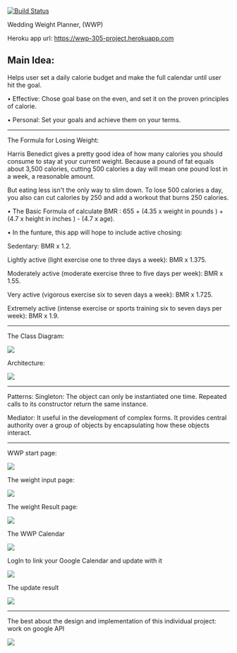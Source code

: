 [![Build Status](https://travis-ci.org/cpe305Spring17/spring2017-project-paihsu.svg?branch=master)](https://travis-ci.org/cpe305Spring17/spring2017-project-paihsu)

Wedding Weight Planner, (WWP)

Heroku app url: https://wwp-305-project.herokuapp.com

Main Idea:
---------------------------
Helps user set a daily calorie budget and make the full calendar until user hit the goal.

• Effective: Chose goal base on the even, and set it on the proven principles of calorie.

• Personal: Set your goals and achieve them on your terms.

---------------------------
The Formula for Losing Weight:  
  
  Harris Benedict gives a pretty good idea of how many calories you should consume to stay at your current weight. Because a pound of fat equals about 3,500 calories, cutting 500 calories a day will mean one pound lost in a week, a reasonable amount.

  But eating less isn't the only way to slim down. To lose 500 calories a day, you also can cut calories by 250 and add a workout that burns 250 calories.

• The Basic Formula of calculate BMR : 655 + (4.35 x weight in pounds ) + (4.7 x height in inches ) - (4.7 x age).

• In the funture, this app will hope to include active chosing:

Sedentary: BMR x 1.2.

Lightly active (light exercise one to three days a week): BMR x 1.375.

Moderately active (moderate exercise three to five days per week): BMR x 1.55.

Very active (vigorous exercise six to seven days a week): BMR x 1.725.

Extremely active (intense exercise or sports training six to seven days per week): BMR x 1.9.

---------------------------
The Class Diagram:

<img src="https://raw.githubusercontent.com/cpe305Spring17/spring2017-project-paihsu/master/WWP_classDiagram.png" />

Architecture:

<img src="https://raw.githubusercontent.com/cpe305Spring17/spring2017-project-paihsu/master/googleAPIDiagram.png" />

---------------------------
Patterns:
Singleton: The object can only be instantiated one time. Repeated calls to its constructor return the same instance.

Mediator: It useful in the development of complex forms. It provides central authority over a group of objects by encapsulating how these objects interact.

---------------------------
WWP start page:

<img src="https://raw.githubusercontent.com/cpe305Spring17/spring2017-project-paihsu/master/wwp01.png" />

The weight input page:

<img src="https://raw.githubusercontent.com/cpe305Spring17/spring2017-project-paihsu/master/wwp02.png" />

The weight Result page:

<img src="https://raw.githubusercontent.com/cpe305Spring17/spring2017-project-paihsu/master/wwp03.png" />

The WWP Calendar

<img src="https://raw.githubusercontent.com/cpe305Spring17/spring2017-project-paihsu/master/wwp04.png" />

LogIn to link your Google Calendar and update with it

<img src="https://raw.githubusercontent.com/cpe305Spring17/spring2017-project-paihsu/master/wwp05.png" />

The update result

<img src="https://raw.githubusercontent.com/cpe305Spring17/spring2017-project-paihsu/master/wwp07.png" />

---------------------------
The best about the design and implementation of this individual project:  work on google API

<img src="https://raw.githubusercontent.com/cpe305Spring17/spring2017-project-paihsu/master/moregoogleapi.png" />


